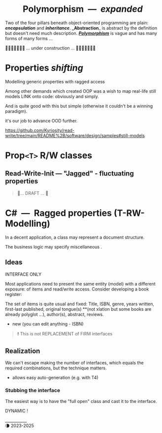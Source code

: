  <h1 align="center">Polymorphism&nbsp;&nbsp;&mdash;&nbsp;&nbsp;<i>expanded</i></h1>

Two of the four pillars beneath object-oriented programming are plain: _**encapsulation**_ and _**inheritance**_. **_Abstraction**_ is abstract by the definition but doesn't need much description. 
<span title="&nbsp;&thinsp;Greek:&#013;&#010&nbsp;πολύ&nbsp;&nbsp;&mdash;&nbsp;&nbsp;many&#013;&#010&nbsp;μορφ&nbsp;&nbsp;&mdash;&nbsp;&nbsp;form"><ins>_**Polymorphism**_</ins></span> is vague and has many forms of many forms ...

🚧🚧🚧🚧🚧🚧🚧 ... under construction ... 🚧🚧🚧🚧🚧🚧🚧

# <a id="prop-shift" />Properties <i>shifting</i>

Modelling generic properties with ragged access

Among other demands which created OOP was a wish to map real-life still models LINK onto code: obviously and simply.

And is quite good with this but simple (otherwise it couldn't be a winning paradigm).

it's our job to advance OOD further.

https://github.com/Kyriosity/read-write/tree/main/README%2B/software/design/samples#still-models

# Prop<code>&lt;T&gt;</code> R/W classes
 
## Read-Write-Init &mdash; "Jagged" - fluctuating properties

> 🚧... DRAFT ... 🚧

# C#&nbsp;&nbsp;&mdash;&nbsp;&nbsp;Ragged properties (T-RW-Modelling)

In a decent application, a class may represent a document structure.

The business logic may specify miscellaneous .

## Ideas

INTERFACE ONLY


Most applications need to present the same entity (model) with a different exposure: of items and read/write access. Consider developing a book register:

The set of items is quite usual and fixed: Title, ISBN, genre, years written, first-last published, original tongue(s) **(not xlation but some books are already polyglot ...), author(s), abstract, reviews.

* new (you can edit anything - ISBN)


> :exclamation: This is not REPLACEMENT of FIRM interfaces

## Realization

We can't escape making the number of interfaces, which equals the required combinations, but the technique matters.


+ allows easy auto-generation (e.g. with T4)

### Stubbing the interface

The easiest way is to have the "full open" class and cast it to the interface.

DYNAMIC !


\___________\
🌘 2023-2025
